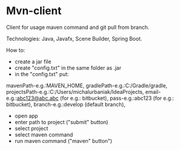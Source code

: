 # Mvn-client

Client for usage maven command and git pull from branch.

Technologies: Java, Javafx, Scene Builder, Spring Boot.



How to:
- create a jar file 
- create "config.txt" in the same folder as .jar
- in the "config.txt" put: 

mavenPath-e.g.:MAVEN_HOME, 
gradlePath-e.g.:C:/Gradle/gradle, 
projectsPath-e.g.:C:/Users/michalurbaniak/IdeaProjects, 
email-e.g.:abc123@abc.abc (for e.g.: bitbucket), 
pass-e.g.:abc123 (for e.g.: bitbucket), 
branch-e.g.:develop (default branch), 

- open app
- enter path to project ("submit" button)
- select project
- select maven command
- run maven command ("maven" button")




